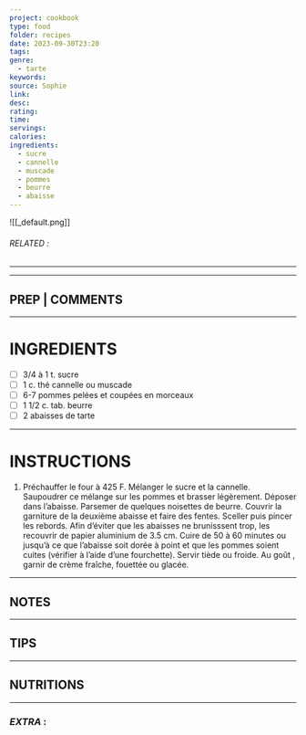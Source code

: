 ```yaml
---
project: cookbook
type: food
folder: recipes
date: 2023-09-30T23:20
tags: 
genre:
  - tarte
keywords: 
source: Sophie
link: 
desc: 
rating: 
time: 
servings: 
calories: 
ingredients:
  - sucre
  - cannelle
  - muscade
  - pommes
  - beurre
  - abaisse
---
```


![[_default.png]]
###### *RELATED* : 
---


---
## PREP | COMMENTS



---
# INGREDIENTS

- [ ] 3/4 à 1 t. sucre
- [ ] 1 c. thé cannelle ou muscade
- [ ] 6-7 pommes pelées et coupées en morceaux
- [ ] 1 1/2 c. tab. beurre
- [ ] 2 abaisses de tarte

---
# INSTRUCTIONS

1. Préchauffer le four à 425 F. Mélanger le sucre et la cannelle. Saupoudrer ce mélange sur les pommes et brasser légèrement. Déposer dans l’abaisse. Parsemer de quelques noisettes de beurre. Couvrir la garniture de la deuxième abaisse et faire des fentes. Sceller puis pincer les rebords. Afin d’éviter que les abaisses ne brunisssent trop, les recouvrir de papier aluminium de 3.5 cm. Cuire de 50 à 60 minutes ou jusqu’à ce que l’abaisse soit dorée à point et que les pommes soient cuites (vérifier à l’aide d’une fourchette). Servir tiède ou froide. Au goût , garnir de crème fraîche, fouettée ou glacée.

---
## NOTES



---
## TIPS



---
## NUTRITIONS



---
### *EXTRA* :



